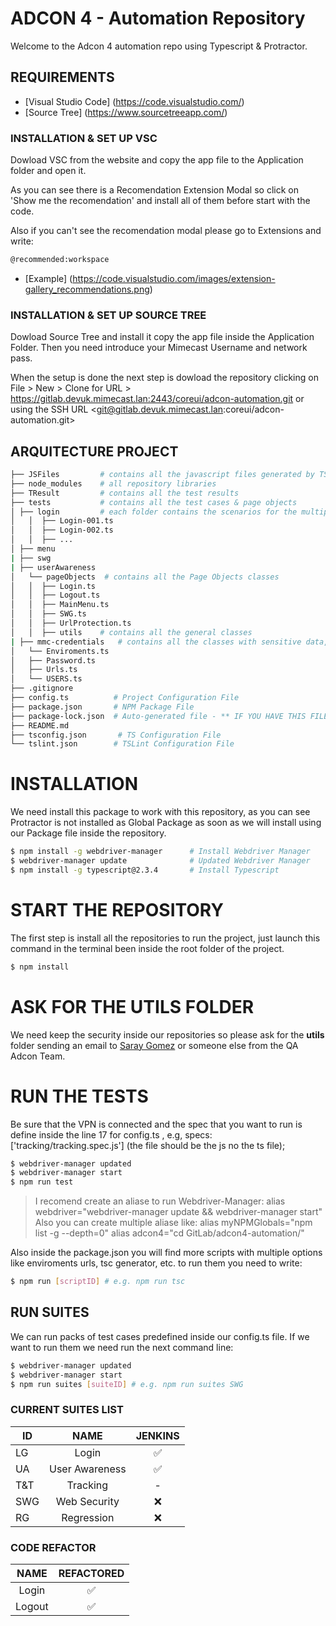 # ADCON 4 - Automation Repository
Welcome to the Adcon 4 automation repo using Typescript & Protractor.

<!-- TOC -->

## REQUIREMENTS

- [Visual Studio Code] (https://code.visualstudio.com/)
- [Source Tree] (https://www.sourcetreeapp.com/)

### INSTALLATION & SET UP VSC
Dowload VSC from the website and copy the app file to the Application folder and open it.

As you can see there is a Recomendation Extension Modal so click on 'Show me the recomendation' and install all of them before start with the code.

Also if you can't see the recomendation modal please go to Extensions and write:

```bash
@recommended:workspace
```

- [Example] (https://code.visualstudio.com/images/extension-gallery_recommendations.png)

### INSTALLATION & SET UP SOURCE TREE

Dowload Source Tree and install it copy the app file inside the Application Folder. Then you need introduce your Mimecast Username and network pass.

When the setup is done the next step is dowload the repository clicking on File > New > Clone for URL > <https://gitlab.devuk.mimecast.lan:2443/coreui/adcon-automation.git> or using the SSH URL <git@gitlab.devuk.mimecast.lan:coreui/adcon-automation.git>

## ARQUITECTURE PROJECT

```bash
├── JSFiles         # contains all the javascript files generated by TS
├── node_modules    # all repository libraries
├── TResult         # contains all the test results
├── tests           # contains all the test cases & page objects
│ ├── login         # each folder contains the scenarios for the multiple test cases
│   │  ├── Login-001.ts
│   │  ├── Login-002.ts
│   │  ├── ...
│ ├── menu
| ├── swg
| ├── userAwareness
│   └── pageObjects  # contains all the Page Objects classes
│   │  ├── Login.ts
│   │  ├── Logout.ts
│   │  ├── MainMenu.ts
│   │  ├── SWG.ts
│   │  ├── UrlProtection.ts
│   │  ├── utils    # contains all the general classes
| ├── mmc-credentials   # contains all the classes with sensitive data, ask for it.
│   └── Enviroments.ts
│   ├── Password.ts
│   ├── Urls.ts
│   └── USERS.ts
├── .gitignore
├── config.ts          # Project Configuration File
├── package.json       # NPM Package File
├── package-lock.json  # Auto-generated file - ** IF YOU HAVE THIS FILE PLEASE DON'T UPLOAD IT TO THE REPOSITORY AND TELL ME [Saray Gomez] TO DISABLE THIS OPTION ** -
├── README.md
├── tsconfig.json       # TS Configuration File
└── tslint.json        # TSLint Configuration File
```

# INSTALLATION

We need install this package to work with this repository, as you can see Protractor is not installed as Global Package as soon as we will install using our Package file inside the repository.
~~~~bash
$ npm install -g webdriver-manager      # Install Webdriver Manager
$ webdriver-manager update              # Updated Webdriver Manager
$ npm install -g typescript@2.3.4       # Install Typescript
~~~~

# START THE REPOSITORY

The first step is install all the repositories to run the project, just launch this command in the terminal been inside the root folder of the project.
~~~~bash
$ npm install
~~~~

# ASK FOR THE UTILS FOLDER

We need keep the security inside our repositories so please ask for the **utils** folder sending an email to [Saray Gomez](mailto:sgomez@mimecast.com?Subject=Send%20to%20me%20the%20utils%20folder) or someone else from the QA Adcon Team.

# RUN THE TESTS

Be sure that the VPN is connected and the spec that you want to run is define inside the line 17 for config.ts , e.g, specs: ['tracking/tracking.spec.js'] (the file should be the js no the ts file);

~~~~bash
$ webdriver-manager updated
$ webdriver-manager start
$ npm run test
~~~~

> I recomend create an aliase to run Webdriver-Manager:
> alias webdriver="webdriver-manager update && webdriver-manager start"
> Also you can create multiple aliase like:
> alias myNPMGlobals="npm list -g --depth=0"
> alias adcon4="cd GitLab/adcon4-automation/"

Also inside the package.json you will find more scripts with multiple options like enviroments urls, tsc generator, etc. to run them you need to write:

~~~~bash
$ npm run [scriptID] # e.g. npm run tsc
~~~~

## RUN SUITES

We can run packs of test cases predefined inside our config.ts file. If we want to run them we need run the next command line:

~~~~bash
$ webdriver-manager updated
$ webdriver-manager start
$ npm run suites [suiteID] # e.g. npm run suites SWG
~~~~

### CURRENT SUITES LIST

| ID  | NAME           | JENKINS |
| --- | :------------: | :-----: |
| LG  | Login          | ✅       |
| UA  | User Awareness | ✅       |
| T&T | Tracking       | -       |
| SWG | Web Security   | ❌       |
| RG  | Regression     | ❌       |

### CODE REFACTOR
| NAME   | REFACTORED |
| :----: | :--------: |
| Login  | ✅          |
| Logout | ✅          |
